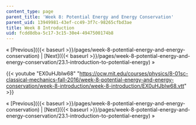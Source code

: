 ```yaml
---
content_type: page
parent_title: 'Week 8: Potential Energy and Energy Conservation'
parent_uid: 13949981-43ef-cc49-3f7c-98265cfbd3ae
title: Week 8 Introduction
uid: fcdd8dba-5c17-3c15-30e4-4947500174b8
---
```


« [Previous]({{< baseurl >}}/pages/week-8-potential-energy-and-energy-conservation) | [Next]({{< baseurl >}}/pages/week-8-potential-energy-and-energy-conservation/23.1-introduction-to-potential-energy) »

{{< youtube "EX0uHJbIw68" "https://ocw.mit.edu/courses/physics/8-01sc-classical-mechanics-fall-2016/week-8-potential-energy-and-energy-conservation/week-8-introduction/week-8-introduction/EX0uHJbIw68.vtt" >}}

« [Previous]({{< baseurl >}}/pages/week-8-potential-energy-and-energy-conservation) | [Next]({{< baseurl >}}/pages/week-8-potential-energy-and-energy-conservation/23.1-introduction-to-potential-energy) »